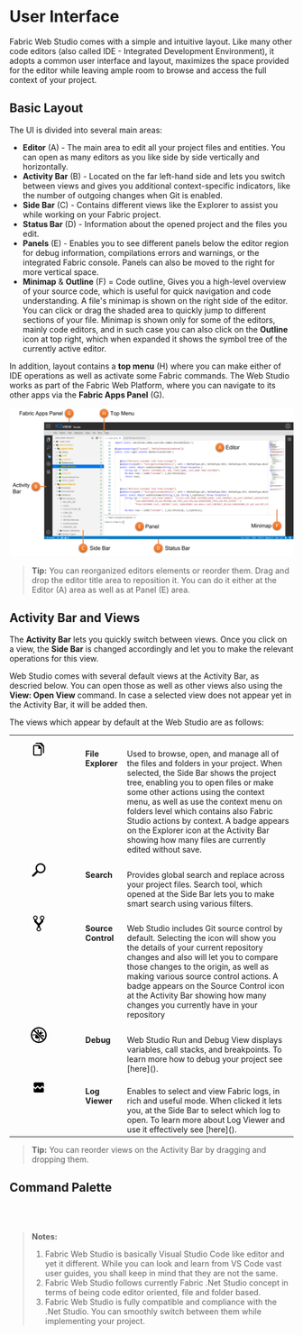 # User Interface

Fabric Web Studio comes with a simple and intuitive layout. Like many other code editors (also called IDE - Integrated Development Environment), it adopts a common user interface and layout,  maximizes the space provided for the editor while leaving ample room to browse and access the full context of your project.



## Basic Layout

 The UI is divided into several main areas:

* **Editor** (A) - The main area to edit all your project files and entities. You can open as many editors as you like side by side vertically and horizontally.
* **Activity Bar** (B) -  Located on the far left-hand side and lets you switch between views and gives you additional context-specific indicators, like the number of outgoing changes when Git is enabled.
* **Side Bar** (C) - Contains different views like the Explorer to assist you while working on your Fabric project.
* **Status Bar** (D) - Information about the opened project and the files you edit.
* **Panels** (E) - Enables you to see different panels below the editor region for debug information, compilations errors and warnings, or the integrated Fabric console. Panels can also be moved to the right for more vertical space.
* **Minimap** & **Outline** (F) = Code outline, Gives you a high-level overview of your source code, which is useful for quick navigation and code understanding. A file's minimap is shown on the right side of the editor. You can click or drag the shaded area to quickly jump to different sections of your file. Minimap is shown only for some of the editors, mainly code editors, and in such case you can also click on the **Outline** icon at top right, which when expanded it shows the symbol tree of the currently active editor.



In addition, layout contains a **top menu** (H) where you can make either of IDE operations as well as activate some Fabric commands. The Web Studio works as part of the Fabric Web Platform, where you can navigate to its other apps via the **Fabric Apps Panel** (G).  



![basic layout](images/1_main_ui.png)



>**Tip:** You can reorganized editors elements or reorder them. Drag and drop the editor title area to reposition it. You can do it either at the Editor (A) area as well as at Panel (E) area.



## Activity Bar and Views

The **Activity Bar** lets you quickly switch between views. Once you click on a view, the **Side Bar** is changed accordingly and let you to make the relevant operations for this view. 

Web Studio comes with several default views at the Activity Bar, as descried below. You can open those as well as other views also using the **View: Open View** command. In case a selected view does not appear yet in the Activity Bar, it will be added then. 

The views which appear by default at the Web Studio are as follows:

<table>
<tbody style="vertical-align: text-top; ">
<tr>
    <td style="text-align: center; padding-top: 10px;"><img src="images/explorer.png" alt="explorer" /></td>
    <td width="60px" style="padding-left: 30px;"><strong>File Explorer</strong></td>
    <td style="width:60%">Used to browse, open, and manage all of the files and folders in your project. When selected, the Side Bar shows the project tree, enabling you to open files or make some other actions using the context menu, as well as use the context menu on folders level which contains also Fabric Studio actions by context. A badge appears on the Explorer icon at the Activity Bar showing how many files are currently edited without save.</td>
</tr>
<tr >
<td style="text-align: center; padding-top: 10px;"><img src="images/search.png" alt="search"/></td>
<td style="padding-left: 30px;"><strong>Search</strong></td>
<td style="width:60%">Provides global search and replace across your project files.  Search tool, which opened at the Side Bar lets you to make smart search using various filters.</td>
</tr>
<tr>
    <td style="text-align: center; padding-top: 10px;"><img src="images/scm.png" alt="version control" /></td>
    <td style="padding-left: 30px;"><strong>Source Control</strong></td>
    <td style="width:60%">Web Studio includes Git source control by default. Selecting the icon will show you the details of your current repository changes and also will let you to compare those changes to the origin, as well as making various source control actions. A badge appears on the Source Control icon at the Activity Bar showing how many changes you currently have in your repository</td>
</tr>
<tr>
    <td style="text-align: center; padding-top: 10px;"><img src="images/debug.png" alt="debug" /></td>
    <td style="padding-left: 30px;"><strong>Debug</strong></td>
    <td style="width:60%">Web Studio Run and Debug View displays variables, call stacks, and breakpoints. To learn more how to debug your project see [here]().</td>
</tr>
<tr>
    <td style="text-align: center; padding-top: 10px;"><img src="images/log.png" alt="log viewer" /></td>
    <td style="padding-left: 30px;"><strong>Log Viewer</strong></td>
    <td style="width:60%">Enables to select and view Fabric logs, in rich and useful mode. When clicked it lets you, at the Side Bar to select which log to open. To learn more about Log Viewer and use it effectively see [here]().</td>
</tr>
</tbody>
</table>




>**Tip:** You can reorder views on the Activity Bar by dragging and dropping them.

  



## Command Palette







<br/><br/>



>**Notes:** 
>
>1. Fabric Web Studio is basically Visual Studio Code like editor and yet it different. While you can look and learn from VS Code vast user guides, you shall keep in mind that they are not the same.
>2. Fabric Web Studio follows currently Fabric .Net Studio concept in terms of being code editor oriented, file and folder based.
>3. Fabric Web Studio is fully compatible and compliance with the .Net Studio. You can smoothly switch between them while implementing your project.
